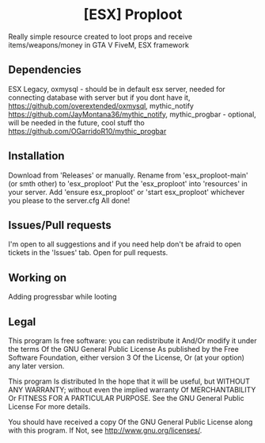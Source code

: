 <h1 align='center'>[ESX] Proploot</a></h1><p align='center'>

Really simple resource created to loot props and receive items/weapons/money in GTA V FiveM, ESX framework

## Dependencies
ESX Legacy,
oxmysql - should be in default esx server, needed for connecting database with server but if you dont have it, https://github.com/overextended/oxmysql,
mythic_notify  https://github.com/JayMontana36/mythic_notify,
mythic_progbar - optional, will be needed in the future, cool stuff tho https://github.com/OGarridoR10/mythic_progbar

## Installation
Download from 'Releases' or manually.
Rename from 'esx_proploot-main' (or smth other) to 'esx_proploot' 
Put the 'esx_proploot' into 'resources' in your server.
Add 'ensure esx_proploot' or 'start esx_proploot' whichever you please to the server.cfg
All done!

## Issues/Pull requests
I'm open to all suggestions and if you need help don't be afraid to open tickets in the 'Issues' tab.
Open for pull requests.

## Working on
Adding progressbar while looting


## Legal

This program Is free software: you can redistribute it And/Or modify it under the terms Of the GNU General Public License As published by the Free Software Foundation, either version 3 Of the License, Or (at your option) any later version.

This program Is distributed In the hope that it will be useful, but WITHOUT ANY WARRANTY; without even the implied warranty Of MERCHANTABILITY Or FITNESS FOR A PARTICULAR PURPOSE. See the GNU General Public License For more details.

You should have received a copy Of the GNU General Public License along with this program. If Not, see <http://www.gnu.org/licenses/>.

